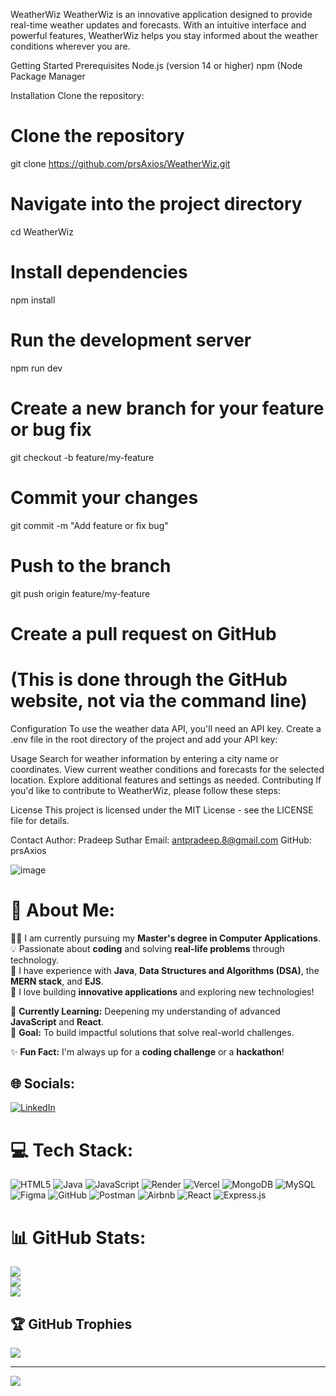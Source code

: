 WeatherWiz
WeatherWiz is an innovative application designed to provide real-time weather updates and forecasts. With an intuitive interface and powerful features, WeatherWiz helps you stay informed about the weather conditions wherever you are.

Getting Started
Prerequisites
Node.js (version 14 or higher)
npm (Node Package Manager

Installation
Clone the repository:

# Clone the repository
git clone https://github.com/prsAxios/WeatherWiz.git

# Navigate into the project directory
cd WeatherWiz

# Install dependencies
npm install

# Run the development server
npm run dev

# Create a new branch for your feature or bug fix
git checkout -b feature/my-feature

# Commit your changes
git commit -m "Add feature or fix bug"

# Push to the branch
git push origin feature/my-feature

# Create a pull request on GitHub
# (This is done through the GitHub website, not via the command line)


Configuration
To use the weather data API, you'll need an API key. Create a .env file in the root directory of the project and add your API key:

Usage
Search for weather information by entering a city name or coordinates.
View current weather conditions and forecasts for the selected location.
Explore additional features and settings as needed.
Contributing
If you'd like to contribute to WeatherWiz, please follow these steps:

License
This project is licensed under the MIT License - see the LICENSE file for details.

Contact
Author: Pradeep Suthar
Email: antpradeep.8@gmail.com
GitHub: prsAxios


![image](https://github.com/user-attachments/assets/72c722c5-37f7-4214-b7e5-a7d55611e0e6)

# 💫 About Me:
👨‍💻 I am currently pursuing my **Master's degree in Computer Applications**.  
💡 Passionate about **coding** and solving **real-life problems** through technology.  
🔧 I have experience with **Java**, **Data Structures and Algorithms (DSA)**, the **MERN stack**, and **EJS**.  
🚀 I love building **innovative applications** and exploring new technologies!

🌱 **Currently Learning:** Deepening my understanding of advanced **JavaScript** and **React**.  
🎯 **Goal:** To build impactful solutions that solve real-world challenges.

✨ **Fun Fact:** I'm always up for a **coding challenge** or a **hackathon**!



## 🌐 Socials:
[![LinkedIn](https://img.shields.io/badge/LinkedIn-%230077B5.svg?logo=linkedin&logoColor=white)](https://linkedin.com/in/https://www.linkedin.com/in/pradeep-s-892020239?lipi=urn%3Ali%3Apage%3Ad_flagship3_profile_view_base_contact_details%3BProy0JopSTKorU5L33QCLg%3D%3D) 

# 💻 Tech Stack:
![HTML5](https://img.shields.io/badge/html5-%23E34F26.svg?style=for-the-badge&logo=html5&logoColor=white) ![Java](https://img.shields.io/badge/java-%23ED8B00.svg?style=for-the-badge&logo=openjdk&logoColor=white) ![JavaScript](https://img.shields.io/badge/javascript-%23323330.svg?style=for-the-badge&logo=javascript&logoColor=%23F7DF1E) ![Render](https://img.shields.io/badge/Render-%46E3B7.svg?style=for-the-badge&logo=render&logoColor=white) ![Vercel](https://img.shields.io/badge/vercel-%23000000.svg?style=for-the-badge&logo=vercel&logoColor=white) ![MongoDB](https://img.shields.io/badge/MongoDB-%234ea94b.svg?style=for-the-badge&logo=mongodb&logoColor=white) ![MySQL](https://img.shields.io/badge/mysql-4479A1.svg?style=for-the-badge&logo=mysql&logoColor=white) ![Figma](https://img.shields.io/badge/figma-%23F24E1E.svg?style=for-the-badge&logo=figma&logoColor=white) ![GitHub](https://img.shields.io/badge/github-%23121011.svg?style=for-the-badge&logo=github&logoColor=white) ![Postman](https://img.shields.io/badge/Postman-FF6C37?style=for-the-badge&logo=postman&logoColor=white) ![Airbnb](https://img.shields.io/badge/Airbnb-%23ff5a5f.svg?style=for-the-badge&logo=Airbnb&logoColor=white) ![React](https://img.shields.io/badge/react-%2320232a.svg?style=for-the-badge&logo=react&logoColor=%2361DAFB) ![Express.js](https://img.shields.io/badge/express.js-%23404d59.svg?style=for-the-badge&logo=express&logoColor=%2361DAFB)
# 📊 GitHub Stats:
![](https://github-readme-stats.vercel.app/api?username=prsAxios&theme=highcontrast&hide_border=false&include_all_commits=true&count_private=false)<br/>
![](https://github-readme-streak-stats.herokuapp.com/?user=prsAxios&theme=highcontrast&hide_border=false)<br/>
![](https://github-readme-stats.vercel.app/api/top-langs/?username=prsAxios&theme=highcontrast&hide_border=false&include_all_commits=true&count_private=false&layout=compact)

## 🏆 GitHub Trophies
![](https://github-profile-trophy.vercel.app/?username=prsAxios&theme=radical&no-frame=false&no-bg=true&margin-w=4)

---
[![](https://visitcount.itsvg.in/api?id=prsAxios&icon=0&color=0)](https://visitcount.itsvg.in)

<!-- Proudly created with GPRM ( https://gprm.itsvg.in ) -->

